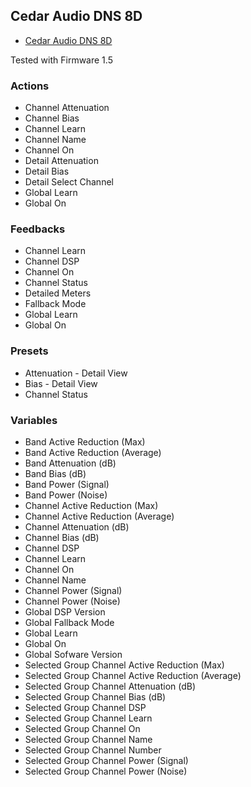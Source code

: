## Cedar Audio DNS 8D

- [Cedar Audio DNS 8D](https://www.cedar-audio.com/products/dns8d/dns8d.shtml)

Tested with Firmware 1.5

### Actions

- Channel Attenuation
- Channel Bias
- Channel Learn
- Channel Name
- Channel On
- Detail Attenuation
- Detail Bias
- Detail Select Channel
- Global Learn
- Global On

### Feedbacks

- Channel Learn
- Channel DSP
- Channel On
- Channel Status
- Detailed Meters
- Fallback Mode
- Global Learn
- Global On

### Presets

- Attenuation - Detail View
- Bias - Detail View
- Channel Status

### Variables

- Band Active Reduction (Max)
- Band Active Reduction (Average)
- Band Attenuation (dB)
- Band Bias (dB)
- Band Power (Signal)
- Band Power (Noise)
- Channel Active Reduction (Max)
- Channel Active Reduction (Average)
- Channel Attenuation (dB)
- Channel Bias (dB)
- Channel DSP
- Channel Learn
- Channel On
- Channel Name
- Channel Power (Signal)
- Channel Power (Noise)
- Global DSP Version
- Global Fallback Mode
- Global Learn
- Global On
- Global Sofware Version
- Selected Group Channel Active Reduction (Max)
- Selected Group Channel Active Reduction (Average)
- Selected Group Channel Attenuation (dB)
- Selected Group Channel Bias (dB)
- Selected Group Channel DSP
- Selected Group Channel Learn
- Selected Group Channel On
- Selected Group Channel Name
- Selected Group Channel Number
- Selected Group Channel Power (Signal)
- Selected Group Channel Power (Noise)
